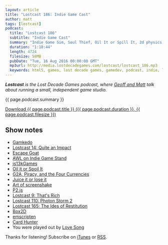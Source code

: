 ```yaml
---
layout: article
title: "Lostcast 186: Indie Game Cast"
author: matt
tags: [lostcast]
podcast:
  title: "Lostcast 186"
  subtitle: "Indie Game Cast"
  summary: "Indie Game Sim, Soul Thief, Oil It or Spill It, 2d physics, and general game devery!"
  duration: "1:18:44"
  length: 4724
  filesize: 58MB
  pubDate: "Tue, 16 Aug 2016 00:00:00 GMT"
  mp3url: http://media.lostdecadegames.com/lostcast/lostcast_186.mp3
  keywords: html5, games, lost decade games, gamedev, podcast, indie, lostcast
---
```

_**Lostcast** is the Lost Decade Games podcast, where [Geoff and Matt](/about/) talk about running a small, independent game studio._

{{ page.podcast.summary }}

<a class="download-podcast" href="{{ page.podcast.mp3url }}">
	Download {{ page.podcast.title }} ({{ page.podcast.duration }}, {{ page.podcast.filesize }})
</a>

## Show notes

* [Gamkedo](https://gamkedo.com/)
* [Lostcast 14: Quite an Impact](http://www.lostdecadegames.com/lostcast-episode-14-quite-an-impact/)
* [Escape Goat](http://www.magicaltimebean.com/escape-goat/)
* [AWL on Indie Game Stand](https://indiegamestand.com/deal/#details)
* [js13kGames](http://js13kgames.com/)
* [Oil it or Spoil It](http://www.fortressofdoors.com/oil-it-or-spoil-it/)
* [G2A, Piracy, and the Four Currencies](http://www.gamasutra.com/blogs/LarsDoucet/20160628/276019/G2A_Piracy_and_the_Four_Currencies.php)
* [Juice it or lose it](https://www.youtube.com/watch?v=Fy0aCDmgnxg)
* [Art of screenshake](https://www.youtube.com/watch?v=AJdEqssNZ-U)
* [P2.js](https://github.com/schteppe/p2.js)
* [Lostcast 9: That's Rich](http://www.lostdecadegames.com/lostcast-episode-9-thats-rich/)
* [Lostcast 110: Photon Storm 2](http://www.lostdecadegames.com/lostcast-110/)
* [Lostcast 165: The Ides of Restitution](http://www.lostdecadegames.com/lostcast-165/)
* [Box2D](http://box2d.org/)
* [emscripten](https://github.com/kripken/emscripten)
* [Card Hunter](http://www.cardhunter.com/)
* You were played out by [Love Song](https://joshuamorse.bandcamp.com/track/love-song)

Thanks for listening! Subscribe on [iTunes](http://itunes.apple.com/us/podcast/lostcast/id481950724) or [RSS](/lostcast.xml).
